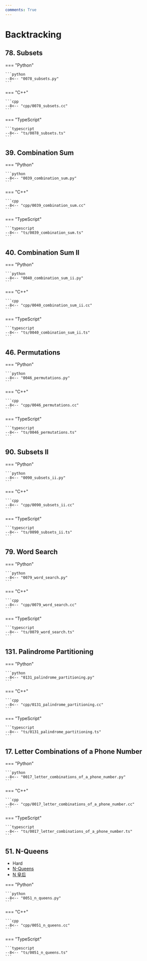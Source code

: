 ```yaml
---
comments: True
---
```


# Backtracking

## 78. Subsets

=== "Python"

    ```python
    --8<-- "0078_subsets.py"
    ```

=== "C++"

    ```cpp
    --8<-- "cpp/0078_subsets.cc"
    ```

=== "TypeScript"

    ```typescript
    --8<-- "ts/0078_subsets.ts"
    ```

## 39. Combination Sum

=== "Python"

    ```python
    --8<-- "0039_combination_sum.py"
    ```

=== "C++"

    ```cpp
    --8<-- "cpp/0039_combination_sum.cc"
    ```

=== "TypeScript"

    ```typescript
    --8<-- "ts/0039_combination_sum.ts"
    ```

## 40. Combination Sum II

=== "Python"

    ```python
    --8<-- "0040_combination_sum_ii.py"
    ```

=== "C++"

    ```cpp
    --8<-- "cpp/0040_combination_sum_ii.cc"
    ```

=== "TypeScript"

    ```typescript
    --8<-- "ts/0040_combination_sum_ii.ts"
    ```

## 46. Permutations

=== "Python"

    ```python
    --8<-- "0046_permutations.py"
    ```

=== "C++"

    ```cpp
    --8<-- "cpp/0046_permutations.cc"
    ```

=== "TypeScript"

    ```typescript
    --8<-- "ts/0046_permutations.ts"
    ```

## 90. Subsets II

=== "Python"

    ```python
    --8<-- "0090_subsets_ii.py"
    ```

=== "C++"

    ```cpp
    --8<-- "cpp/0090_subsets_ii.cc"
    ```

=== "TypeScript"

    ```typescript
    --8<-- "ts/0090_subsets_ii.ts"
    ```

## 79. Word Search

=== "Python"

    ```python
    --8<-- "0079_word_search.py"
    ```

=== "C++"

    ```cpp
    --8<-- "cpp/0079_word_search.cc"
    ```

=== "TypeScript"

    ```typescript
    --8<-- "ts/0079_word_search.ts"
    ```

## 131. Palindrome Partitioning

=== "Python"

    ```python
    --8<-- "0131_palindrome_partitioning.py"
    ```

=== "C++"

    ```cpp
    --8<-- "cpp/0131_palindrome_partitioning.cc"
    ```

=== "TypeScript"

    ```typescript
    --8<-- "ts/0131_palindrome_partitioning.ts"
    ```

## 17. Letter Combinations of a Phone Number

=== "Python"

    ```python
    --8<-- "0017_letter_combinations_of_a_phone_number.py"
    ```

=== "C++"

    ```cpp
    --8<-- "cpp/0017_letter_combinations_of_a_phone_number.cc"
    ```

=== "TypeScript"

    ```typescript
    --8<-- "ts/0017_letter_combinations_of_a_phone_number.ts"
    ```

## 51. N-Queens

- Hard
- [N-Queens](https://leetcode.com/problems/n-queens/)
- [N 皇后](https://leetcode.cn/problems/n-queens/)

=== "Python"

    ```python
    --8<-- "0051_n_queens.py"
    ```

=== "C++"

    ```cpp
    --8<-- "cpp/0051_n_queens.cc"
    ```

=== "TypeScript"

    ```typescript
    --8<-- "ts/0051_n_queens.ts"
    ```
